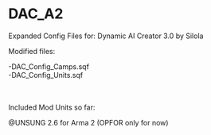 DAC_A2
======


Expanded Config Files for:
Dynamic AI Creator 3.0 by Silola

Modified files:<br>

-DAC_Config_Camps.sqf<br>
-DAC_Config_Units.sqf<br>
<br><br>

Included Mod Units so far:<br>

@UNSUNG 2.6 for Arma 2 (OPFOR only for now)<br>

